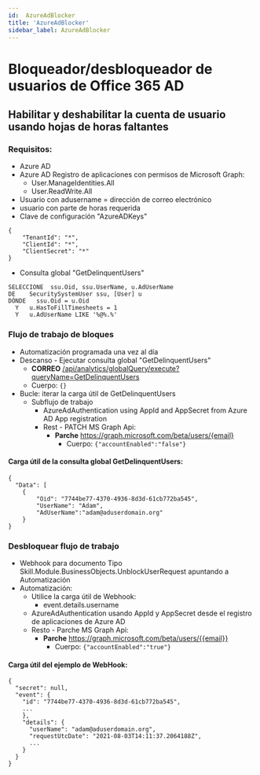 ```yaml
---
id:  AzureAdBlocker
title: 'AzureAdBlocker'
sidebar_label: AzureAdBlocker
---
```


# Bloqueador/desbloqueador de usuarios de Office 365 AD

## Habilitar y deshabilitar la cuenta de usuario usando hojas de horas faltantes
### Requisitos:

- Azure AD
- Azure AD Registro de aplicaciones con permisos de Microsoft Graph:
    - User.ManageIdentities.All
    - User.ReadWrite.All
- Usuario con adusername = dirección de correo electrónico
- usuario con parte de horas requerida
- Clave de configuración "AzureADKeys"
```
{
    "TenantId": "*",
    "ClientId": "*",
    "ClientSecret": "*"
}
```
- Consulta global "GetDelinquentUsers"
``` 
SELECCIONE  ssu.Oid, ssu.UserName, u.AdUserName 
DE    SecuritySystemUser ssu, [User] u 
DÓNDE   ssu.Oid = u.Oid 
  Y   u.HasToFillTimesheets = 1 
  Y   u.AdUserName LIKE '%@%.%'
```

### Flujo de trabajo de bloques
- Automatización programada una vez al día
- Descanso - Ejecutar consulta global "GetDelinquentUsers"
    - **CORREO** [/api/analytics/globalQuery/execute?queryName=GetDelinquentUsers](https://apiv2-playground-dev-we.skillsworkflow/api/analytics/globalQuery/execute?queryName=GetDelinquentUsers])
    - Cuerpo: ```{}```
- Bucle: iterar la carga útil de GetDelinquentUsers
    - Subflujo de trabajo
        - AzureAdAuthentication using AppId and AppSecret from Azure AD App registration
        - Rest - PATCH MS Graph Api:
            - **Parche** https://graph.microsoft.com/beta/users/{email}
                - Cuerpo: ```{"accountEnabled":"false"}```

#### Carga útil de la consulta global GetDelinquentUsers:
```
{
  "Data": [
    {
        "Oid": "7744be77-4370-4936-8d3d-61cb772ba545",
        "UserName": "Adam",
        "AdUserName":"adam@aduserdomain.org"
    }
}
```



### Desbloquear flujo de trabajo
- Webhook para documento Tipo Skill.Module.BusinessObjects.UnblockUserRequest apuntando a Automatización
- Automatización:
    - Utilice la carga útil de Webhook:
        - event.details.username
    - AzureAdAuthentication usando AppId y AppSecret desde el registro de aplicaciones de Azure AD
    - Resto - Parche MS Graph Api:
        - **Parche** https://graph.microsoft.com/beta/users/{{email}}
            - Cuerpo: ```{"accountEnabled":"true"}```

#### Carga útil del ejemplo de WebHook:
```
{
  "secret": null,
  "event": {
    "id": "7744be77-4370-4936-8d3d-61cb772ba545",
    ...
    },
    "details": {
      "userName": "adam@aduserdomain.org",
      "requestUtcDate": "2021-08-03T14:11:37.2064188Z",
      ...
    }
  }
}
```


